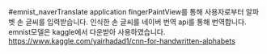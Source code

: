 #emnist_naverTranslate
application
fingerPaintView를 통해 사용자로부터 알파벳 손 글씨를 입력받습니다.
인식한 손 글씨를 네이버 번역 api를 통해 번역합니다.
emnist모델은 kaggle에서 다운받아 사용하였습니다.
https://www.kaggle.com/yairhadad1/cnn-for-handwritten-alphabets
